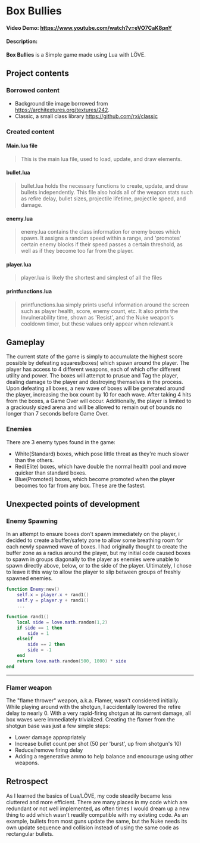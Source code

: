 # Box Bullies
#### Video Demo:  https://www.youtube.com/watch?v=eVO7CaK8pnY
#### Description:

**Box Bullies** is a Simple game made using Lua with LÖVE.


## Project contents
### Borrowed content
- Background tile image borrowed from https://architextures.org/textures/242.
- Classic, a small class library https://github.com/rxi/classic
### Created content

#### Main.lua file
>This is the main lua file, used to load, update, and draw elements.
#### bullet.lua
>bullet.lua holds the necessary functions to create, update, and draw bullets independently.  This file also holds all of the weapon stats such as refire delay, bullet sizes, projectile lifetime, projectile speed, and damage.
#### enemy.lua
>enemy.lua contains the class information for enemy boxes which spawn.  It assigns a random speed within a range, and 'promotes' certain enemy blocks if their speed passes a certain threshold, as well as if they become too far from the player.
#### player.lua
>player.lua is likely the shortest and simplest of all the files
#### printfunctions.lua
>printfunctions.lua simply prints useful information around the screen such as player health, score, enemy count, etc.  It also prints the Invulnerability time, shown as 'Resist', and the Nuke weapon's cooldown timer, but these values only appear when relevant.k
## Gameplay

The current state of the game is simply to accumulate the highest score possible by defeating squares(boxes) which spawn around the player. The player has access to 4 different weapons, each of which offer different utility and power.  The boxes will attempt to prusue and Tag the player, dealing damage to the player and destroying themselves in the process. Upon defeating all boxes, a new wave of boxes will be generated around the player, increasing the box count by 10 for each wave. After taking 4 hits from the boxes, a Game Over will occur. Additionally, the player is limited to a graciously sized arena and will be allowed to remain out of bounds no longer than 7 seconds before Game Over.
### Enemies
There are 3 enemy types found in the game:
- White(Standard) boxes, which pose little threat as they're much slower than the others.
- Red(Elite) boxes, which have double the normal health pool and move quicker than standard boxes.
- Blue(Promoted) boxes, which become promoted when the player becomes too far from any box.  These are the fastest.

## Unexpected points of development
### Enemy Spawning
In an attempt to ensure boxes don't spawn immediately on the player, i decided to create a buffer/safety zone to allow some breathing room for each newly spawned wave of boxes. I had originally thought to create the buffer zone as a radius around the player, but my initial code caused boxes to spawn in groups diagonally to the player as enemies were unable to spawn directly above, below, or to the side of the player.  Ultimately, I chose to leave it this way to allow the player to slip between groups of freshly spawned enemies.
```lua
function Enemy:new()
    self.x = player.x + rand1()
    self.y = player.y + rand1()
    ...

function rand1()
    local side = love.math.random(1,2)
    if side == 1 then
        side = 1
    elseif
        side == 2 then
        side = -1
    end
    return love.math.random(500, 1000) * side
end
```
---
### Flamer weapon
The "flame thrower" weapon, a.k.a. Flamer, wasn't considered initially.  While playing around with the shotgun, I accidentally lowered the refire delay to nearly 0.  With a very rapid-firing shotgun at its current damage, all box waves were immediately trivialized. Creating the flamer from the shotgun base was just a few simple steps:

- Lower damage appropriately
- Increase bullet count per shot (50 per 'burst', up from shotgun's 10)
- Reduce/remove firing delay
- Adding a regenerative ammo to help balance and encourage using other weapons.

## Retrospect
As I learned the basics of Lua/LÖVE, my code steadily became less cluttered and more efficient.  There are many places in my code which are redundant or not well implemented, as often times I would dream up a new thing to add which wasn't readily compatible with my existing code. As an example, bullets from most guns update the same, but the Nuke needs its own update sequence and collision instead of using the same code as rectangular bullets.
